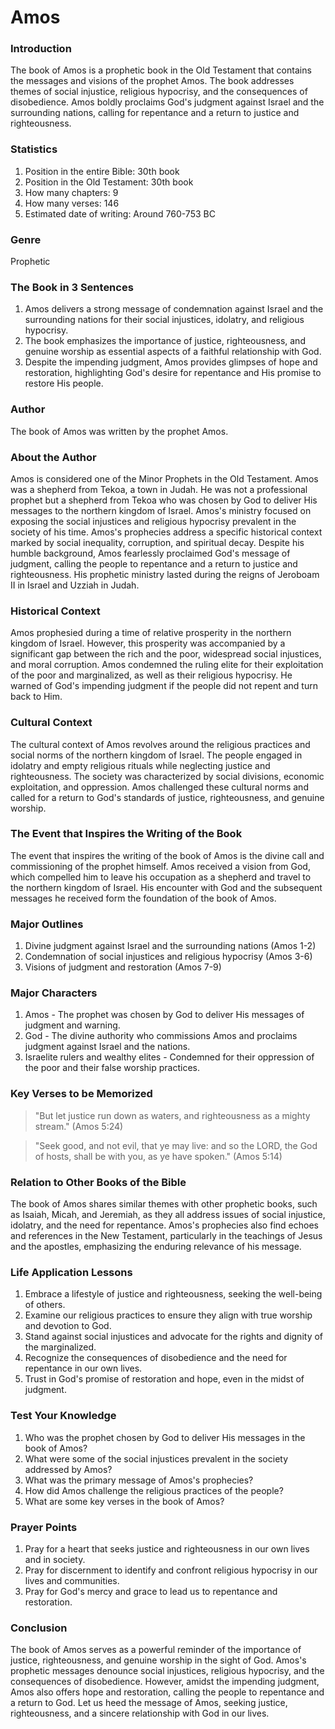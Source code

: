 # Amos

### Introduction

The book of Amos is a prophetic book in the Old Testament that contains the messages and visions of the prophet Amos. The book addresses themes of social injustice, religious hypocrisy, and the consequences of disobedience. Amos boldly proclaims God's judgment against Israel and the surrounding nations, calling for repentance and a return to justice and righteousness.

### Statistics

1. Position in the entire Bible: 30th book
2. Position in the Old Testament: 30th book
3. How many chapters: 9
4. How many verses: 146
5. Estimated date of writing: Around 760-753 BC

### Genre

Prophetic

### The Book in 3 Sentences

1. Amos delivers a strong message of condemnation against Israel and the surrounding nations for their social injustices, idolatry, and religious hypocrisy.
2. The book emphasizes the importance of justice, righteousness, and genuine worship as essential aspects of a faithful relationship with God.
3. Despite the impending judgment, Amos provides glimpses of hope and restoration, highlighting God's desire for repentance and His promise to restore His people.

### Author

The book of Amos was written by the prophet Amos.

### About the Author

Amos is considered one of the Minor Prophets in the Old Testament. Amos was a shepherd from Tekoa, a town in Judah. He was not a professional prophet but a shepherd from Tekoa who was chosen by God to deliver His messages to the northern kingdom of Israel. Amos's ministry focused on exposing the social injustices and religious hypocrisy prevalent in the society of his time. Amos's prophecies address a specific historical context marked by social inequality, corruption, and spiritual decay. Despite his humble background, Amos fearlessly proclaimed God's message of judgment, calling the people to repentance and a return to justice and righteousness. His prophetic ministry lasted during the reigns of Jeroboam II in Israel and Uzziah in Judah.

### Historical Context

Amos prophesied during a time of relative prosperity in the northern kingdom of Israel. However, this prosperity was accompanied by a significant gap between the rich and the poor, widespread social injustices, and moral corruption. Amos condemned the ruling elite for their exploitation of the poor and marginalized, as well as their religious hypocrisy. He warned of God's impending judgment if the people did not repent and turn back to Him.

### Cultural Context

The cultural context of Amos revolves around the religious practices and social norms of the northern kingdom of Israel. The people engaged in idolatry and empty religious rituals while neglecting justice and righteousness. The society was characterized by social divisions, economic exploitation, and oppression. Amos challenged these cultural norms and called for a return to God's standards of justice, righteousness, and genuine worship.

### The Event that Inspires the Writing of the Book

The event that inspires the writing of the book of Amos is the divine call and commissioning of the prophet himself. Amos received a vision from God, which compelled him to leave his occupation as a shepherd and travel to the northern kingdom of Israel. His encounter with God and the subsequent messages he received form the foundation of the book of Amos.

### Major Outlines

1. Divine judgment against Israel and the surrounding nations (Amos 1-2)
2. Condemnation of social injustices and religious hypocrisy (Amos 3-6)
3. Visions of judgment and restoration (Amos 7-9)

### Major Characters

1. Amos - The prophet was chosen by God to deliver His messages of judgment and warning.&#x20;
2. God - The divine authority who commissions Amos and proclaims judgment against Israel and the nations.&#x20;
3. Israelite rulers and wealthy elites - Condemned for their oppression of the poor and their false worship practices.

### Key Verses to be Memorized

> "But let justice run down as waters, and righteousness as a mighty stream." (Amos 5:24)

> "Seek good, and not evil, that ye may live: and so the LORD, the God of hosts, shall be with you, as ye have spoken." (Amos 5:14)

### Relation to Other Books of the Bible

The book of Amos shares similar themes with other prophetic books, such as Isaiah, Micah, and Jeremiah, as they all address issues of social injustice, idolatry, and the need for repentance. Amos's prophecies also find echoes and references in the New Testament, particularly in the teachings of Jesus and the apostles, emphasizing the enduring relevance of his message.

### Life Application Lessons

1. Embrace a lifestyle of justice and righteousness, seeking the well-being of others.
2. Examine our religious practices to ensure they align with true worship and devotion to God.
3. Stand against social injustices and advocate for the rights and dignity of the marginalized.
4. Recognize the consequences of disobedience and the need for repentance in our own lives.
5. Trust in God's promise of restoration and hope, even in the midst of judgment.

### Test Your Knowledge

1. Who was the prophet chosen by God to deliver His messages in the book of Amos?
2. What were some of the social injustices prevalent in the society addressed by Amos?
3. What was the primary message of Amos's prophecies?
4. How did Amos challenge the religious practices of the people?
5. What are some key verses in the book of Amos?

### Prayer Points

1. Pray for a heart that seeks justice and righteousness in our own lives and in society.
2. Pray for discernment to identify and confront religious hypocrisy in our lives and communities.
3. Pray for God's mercy and grace to lead us to repentance and restoration.

### Conclusion

The book of Amos serves as a powerful reminder of the importance of justice, righteousness, and genuine worship in the sight of God. Amos's prophetic messages denounce social injustices, religious hypocrisy, and the consequences of disobedience. However, amidst the impending judgment, Amos also offers hope and restoration, calling the people to repentance and a return to God. Let us heed the message of Amos, seeking justice, righteousness, and a sincere relationship with God in our lives.
